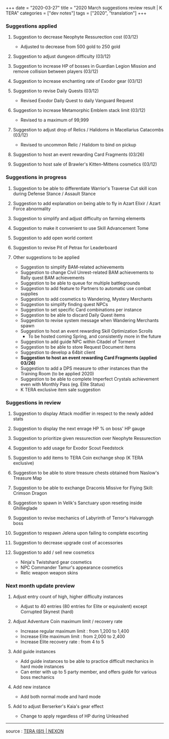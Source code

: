 +++
date = "2020-03-27"
title = "2020 March suggestions review result | K TERA"
categories = ["dev notes"]
tags = ["2020", "translation"]
+++

### Suggestions applied
1. Suggestion to decrease Neophyte Ressurection cost (03/12)
    - Adjusted to decrease from 500 gold to 250 gold

2. Suggestion to adjust dungeon difficulty (03/12)

3. Suggestion to increase HP of bosses in Guardian Legion Mission and remove collision between players (03/12)

4. Suggestion to increase enchanting rate of Exodor gear (03/12)

5. Suggestion to revise Daily Quests (03/12)
    - Revised Exodor Daily Quest to daily Vanguard Request

6. Suggestion to increase Metamorphic Emblem stack limit (03/12)
    - Revised to a maximum of 99,999

7. Suggestion to adjust drop of Relics / Halidoms in Macellarius Catacombs (03/12)
    - Revised to uncommon Relic / Halidom to bind on pickup

8. Suggestion to host an event rewarding Card Fragments (03/26)

9. Suggestion to host sale of Brawler's Kitten-Mittens cosmetics (03/12)

### Suggestions in progress
1. Suggestion to be able to differentiate Warrior's Traverse Cut skill icon during Defense Stance / Assault Stance

2. Suggestion to add explanation on being able to fly in Azart Elixir / Azart Force abnormality

3. Suggestion to simplify and adjust difficulty on farming elements

4. Suggestion to make it convenient to use Skill Advancement Tome

5. Suggestion to add open world content

6. Suggestion to revise Pit of Petrax for Leaderboard

7. Other suggestions to be applied
    - Suggestion to simplify BAM-related achievements
    - Suggestion to change Civil Unrest-related BAM achievements to Rally quest BAM achievements
    - Suggestion to be able to queue for multiple battlegrounds
    - Suggestion to add feature to Partners to automatic use combat supplies
    - Suggestion to add cosmetics to Wandering, Mystery Merchants
    - Suggestion to simplify finding quest NPCs
    - Suggestion to set specific Card combinations per instance
    - Suggestion to be able to discard Daily Quest items
    - Suggestion to revise system message when Wandering Merchants spawn
    - Suggestion to host an event rewarding Skill Optimization Scrolls
      - To be hosted coming Spring, and consistently more in the future
    - Suggestion to add guide NPC within Citadel of Torment
    - Suggestion to be able to store Request Document items
    - Suggestion to develop a 64bit client
    - **Suggestion to host an event rewarding Card Fragments (applied 03/26)**
    - Suggestion to add a DPS measure to other instances than the Training Room (to be applied 2020)
    - Suggestion to be able to complete Imperfect Crystals achievement even with Monthly Pass (eg. Elite Status)
    - K TERA exclusive item sale suggestion

### Suggestions in review
1. Suggestion to display Attack modifier in respect to the newly added stats

2. Suggestion to display the next enrage HP % on boss' HP gauge

3. Suggestion to prioritize given ressurection over Neophyte Ressurection

4. Suggestion to add usage for Exodor Scout Feedstock

5. Suggestion to add items to TERA Coin exchange shop (K TERA exclusive)

6. Suggestion to be able to store treasure chests obtained from Naslow's Treasure Map

7. Suggestion to be able to exchange Draconis Missive for Flying Skill: Crimson Dragon

8. Suggestion to spawn in Velik's Sanctuary upon reseting inside Ghillieglade

9. Suggestion to revise mechanics of Labyrinth of Terror's Halvaroggh boss

10. Suggestion to respawn Jelena upon failing to complete escorting

11. Suggestion to decrease upgrade cost of accessories

12. Suggestion to add / sell new cosmetics
    - Ninja's Twistshard gear cosmetics
    - NPC Commander Tamur's appearance cosmetics
    - Relic weapon weapon skins

### Next month update preview
1. Adjust entry count of high, higher difficulty instances
    - Adjust to 40 entries (80 entries for Elite or equivalent) except Corrupted Skynest (hard)

2. Adjust Adventure Coin maximum limit / recovery rate
    - Increase regular maximum limit : from 1,200 to 1,400
    - Increase Elite maximum limit : from 2,000 to 2,400
    - Increase Elite recovery rate : from 4 to 5

3. Add guide instances
    - Add guide instances to be able to practice difficult mechanics in hard mode instances
    - Can enter with up to 5 party member, and offers guide for various boss mechanics

4. Add new instance
    - Add both normal mode and hard mode

5. Add to adjust Berserker's Kaia's gear effect
    - Change to apply regardless of HP during Unleashed

----

source : [TERA 테라 | NEXON](http://tera.nexon.com/news/gmnote/View.aspx?n4PageNo=2&n4ArticleSN=469)
